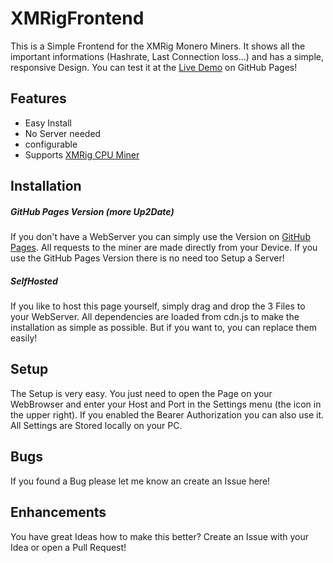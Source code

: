 # XMRigFrontend
This is a Simple Frontend for the XMRig Monero Miners.
It shows all the important informations (Hashrate, Last Connection loss...) and has a simple, responsive Design.
You can test it at the [Live Demo](https://dunklestoast.github.io/XMRigFrontend/index.html) on GitHub Pages!

## Features
- Easy Install
- No Server needed
- configurable
- Supports [XMRig CPU Miner](https://github.com/xmrig/xmrig)


## Installation
##### GitHub Pages Version (more Up2Date)
If you don't have a WebServer you can simply use the Version on [GitHub Pages](https://dunklestoast.github.io/XMRigFrontend/index.html).
All requests to the miner are made directly from your Device. If you use the GitHub Pages Version there is no need too Setup a Server!

##### SelfHosted
If you like to host this page yourself, simply drag and drop the 3 Files to your WebServer. All dependencies are loaded from cdn.js to make the installation as simple as possible. But if you want to, you can replace them easily!

## Setup
The Setup is very easy.
You just need to open the Page on your WebBrowser and enter your Host and Port in the Settings menu (the icon in the upper right). If you enabled the Bearer Authorization you can also use it. All Settings are Stored locally on your PC.

## Bugs
If you found a Bug please let me know an create an Issue here!

## Enhancements
You have great Ideas how to make this better?
Create an Issue with your Idea or open a Pull Request!
